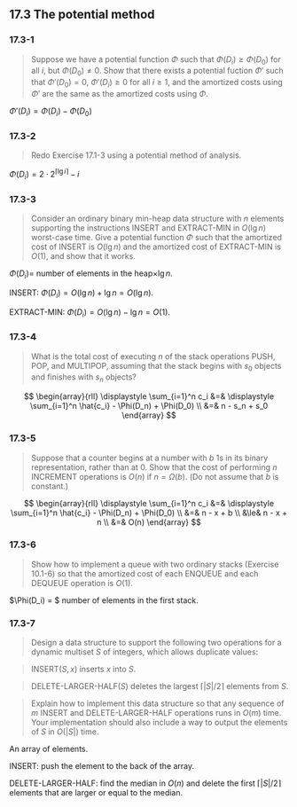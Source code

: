 ## 17.3 The potential method

### 17.3-1

> Suppose we have a potential function $\Phi$ such that $\Phi(D_i) \ge \Phi(D_0)$ for all $i$, but $\Phi(D_0) \ne 0$. Show that there exists a potential fuction $\Phi'$ such that $\Phi'(D_0) = 0$, $\Phi'(D_i) \ge 0$ for all $i \ge 1$, and the amortized costs using $\Phi'$ are the same as the amortized costs using $\Phi$.

$\Phi'(D_i) = \Phi(D_i) - \Phi(D_0)$

### 17.3-2

> Redo Exercise 17.1-3 using a potential method of analysis.

$\Phi(D_i) = 2 \cdot 2 ^ {\lceil \lg i \rceil} - i$

### 17.3-3

> Consider an ordinary binary min-heap data structure with $n$ elements supporting the instructions INSERT and EXTRACT-MIN in $O(\lg n)$ worst-case time. Give a potential function $\Phi$ such that the amortized cost of INSERT is $O(\lg n)$ and the amortized cost of EXTRACT-MIN is $O(1)$, and show that it works.

$\Phi(D_i)=$ number of elements in the heap$\times \lg n$.

INSERT: $\Phi(D_i) = O(\lg n) + \lg n = O(\lg n)$.

EXTRACT-MIN: $\Phi(D_i) = O(\lg n) - \lg n = O(1)$.

### 17.3-4

> What is the total cost of executing $n$ of the stack operations PUSH, POP, and MULTIPOP, assuming that the stack begins with $s_0$ objects and finishes with $s_n$ objects?

$$
\begin{array}{rll}
\displaystyle \sum_{i=1}^n c_i 
&=& \displaystyle \sum_{i=1}^n \hat{c_i} - \Phi(D_n) + \Phi(D_0) \\
&=& n - s_n + s_0
\end{array}
$$
### 17.3-5

> Suppose that a counter begins at a number with $b$ 1s in its binary representation, rather than at 0. Show that the cost of performing $n$ INCREMENT operations is $O(n)$ if $n = \Omega(b)$. (Do not assume that $b$ is constant.)

$$
\begin{array}{rll}
\displaystyle \sum_{i=1}^n c_i 
&=& \displaystyle \sum_{i=1}^n \hat{c_i} - \Phi(D_n) + \Phi(D_0) \\
&=& n - x + b \\
&\le& n - x + n \\
&=& O(n)
\end{array}
$$
### 17.3-6

> Show how to implement a queue with two ordinary stacks (Exercise 10.1-6) so that the amortized cost of each ENQUEUE and each DEQUEUE operation is $O(1)$.

$\Phi(D_i) = $ number of elements in the first stack.

### 17.3-7

> Design a data structure to support the following two operations for a dynamic multiset $S$ of integers, which allows duplicate values:

> INSERT$(S, x)$ inserts $x$ into $S$.

> DELETE-LARGER-HALF$(S)$ deletes the largest $\lceil |S| / 2 \rceil$ elements from $S$.

> Explain how to implement this data structure so that any sequence of $m$ INSERT and DELETE-LARGER-HALF operations runs in $O(m)$ time. Your implementation should also include a way to output the elements of $S$ in $O(|S|)$ time.

An array of elements.

INSERT: push the element to the back of the array.

DELETE-LARGER-HALF: find the median in $O(n)$ and delete the first $\lceil |S| / 2 \rceil$ elements that are larger or equal to the median.
